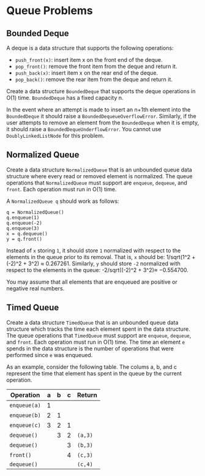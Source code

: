 # Queue Problems

## Bounded Deque
A deque is a data structure that supports the following operations:
- ```push_front(x)```: insert item x on the front end of the deque.
- ```pop_front()```: remove the front item from the deque and return it.
- ```push_back(x)```: insert item x on the rear end of the deque.
- ```pop_back()```: remove the rear item from the deque and return it.

Create a data structure ```BoundedDeque``` that supports the deque operations in O(1) time. ```BoundedDeque``` has a fixed capacity n. 

In the event where an attempt is made to insert an n+1th element into the ```BoundedDeque``` it should raise a ```BoundedDequeueOverflowError```. Similarly, if the user attempts to remove an element from the ```BoundedDeque``` when it is empty, it should raise a ```BoundedDequeUnderflowError```.
You cannot use ```DoublyLinkedListNode``` for this problem.

## Normalized Queue

Create a data structure ```NormalizedQueue``` that is an unbounded queue data structure where every read or removed element is normalized. The queue operations that ```NormalizedQueue``` must support are ```enqueue```, ```dequeue```, and ```front```. Each operation must run in O(1) time. 

A ```NormalizedQueue q``` should work as follows:
```
q = NormalizedQueue()
q.enqueue(1)
q.enqueue(-2)
q.enqueue(3)
x = q.dequeue()
y = q.front()
```
Instead of ```x``` storing ```1```, it should store ```1``` normalized with respect to the elements in the queue prior to its removal. That is, ```x``` should be: 1/sqrt(1^2 + (-2)^2 + 3^2) ≈ 0.267261. Similarly, ```y``` should store ```-2``` normalized with respect to the elements in the queue: -2/sqrt((-2)^2 + 3^2)≈ −0.554700.

You may assume that all elements that are enqueued are positive or negative real numbers.

## Timed Queue
Create a data structure ```TimedQueue``` that is an unbounded queue data structure which tracks the time each element spent in the data structure. The queue operations that ```TimedQueue``` must support are ```enqueue```, ```dequeue```, and ```front```. Each operation must run in O(1) time. The time an element ```e``` spends in the data structure is the number of operations that were performed since ```e``` was enqueued. 

As an example, consider the following table. The colums a, b, and c represent the time that element has spent in the queue by the current operation.

Operation | a | b | c | Return
--- | --- | --- | --- | ---
```enqueue(a)``` | 1 |  |  |
```enqueue(b)``` | 2 | 1 |  | 
```enqueue(c)``` | 3 | 2 | 1 | 
```dequeue()``` |  | 3 | 2 | ```(a,3)```
```dequeue()``` |  |  | 3 | ```(b,3)```
```front()``` |  |  | 4 | ```(c,3)```
```dequeue()``` |  |  |  | ```(c,4)```
